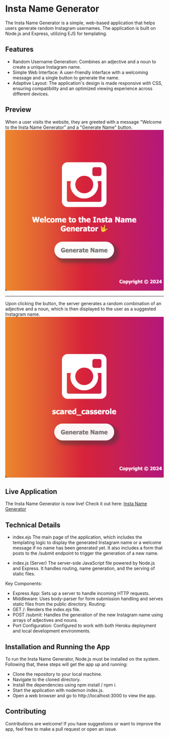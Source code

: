 # Insta Name Generator

The Insta Name Generator is a simple, web-based application that helps users generate random Instagram usernames. The application is built on Node.js and Express, utilizing EJS for templating.

## Features

- Random Username Generation: Combines an adjective and a noun to create a unique Instagram name.
- Simple Web Interface: A user-friendly interface with a welcoming message and a single button to generate the name.
- Adaptive Layout: The application's design is made responsive with CSS, ensuring compatibility and an optimized viewing experience across different devices.

## Preview

When a user visits the website, they are greeted with a message "Welcome to the Insta Name Generator" and a "Generate Name" button.
![Preview of the Insta Name Generator](/Preview.png)

---

Upon clicking the button, the server generates a random combination of an adjective and a noun, which is then displayed to the user as a suggested Instagram name.
![Preview 2 of the Insta Name Generator](/Preview2.png)

## Live Application

The Insta Name Generator is now live! Check it out here: [Insta Name Generator](https://fast-woodland-11996-4a181ef8160e.herokuapp.com/)

## Technical Details

- index.ejs
  The main page of the application, which includes the templating logic to display the generated Instagram name or a welcome message if no name has been generated yet. It also includes a form that posts to the /submit endpoint to trigger the generation of a new name.

- index.js (Server)
  The server-side JavaScript file powered by Node.js and Express. It handles routing, name generation, and the serving of static files.

Key Components:

- Express App: Sets up a server to handle incoming HTTP requests.
- Middleware: Uses body-parser for form submission handling and serves static files from the public directory.
  Routing:
- GET /: Renders the index.ejs file.
- POST /submit: Handles the generation of the new Instagram name using arrays of adjectives and nouns.
- Port Configuration: Configured to work with both Heroku deployment and local development environments.

## Installation and Running the App

To run the Insta Name Generator, Node.js must be installed on the system. Following that, these steps will get the app up and running:

- Clone the repository to your local machine.
- Navigate to the cloned directory.
- Install the dependencies using npm install / npm i.
- Start the application with nodemon index.js.
- Open a web browser and go to http://localhost:3000 to view the app.

## Contributing

Contributions are welcome! If you have suggestions or want to improve the app, feel free to make a pull request or open an issue.
